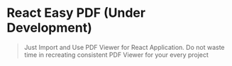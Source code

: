 # React Easy PDF (Under Development)

> Just Import and Use PDF Viewer for React Application. Do not waste time in recreating consistent PDF Viewer for your every project